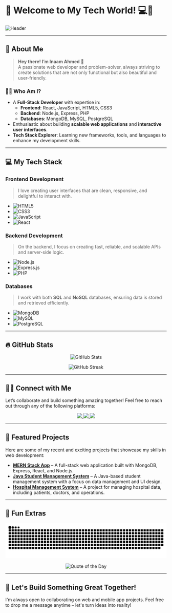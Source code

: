 # 🎉 Welcome to My Tech World! 💻🚀

![Header](https://github.com/InaamCodes/InaamCodes/raw/main/DALL%C2%B7E%202024-11-23%2002.00.09%20-%20A%20header%20image%20with%20the%20text%20'InaamCodes'%20written%20on%20it.%20The%20background%20should%20be%20professional%2C%20modern%2C%20and%20technology-themed%2C%20incorporating%20elements%20.webp)

---

## 🌟 About Me

> **Hey there! I’m Inaam Ahmed** 👋  
> A passionate web developer and problem-solver, always striving to create solutions that are not only functional but also beautiful and user-friendly.

### 👨‍💻 **Who Am I?**
- A **Full-Stack Developer** with expertise in:
  - **Frontend**: React, JavaScript, HTML5, CSS3
  - **Backend**: Node.js, Express, PHP
  - **Databases**: MongoDB, MySQL, PostgreSQL
- Enthusiastic about building **scalable web applications** and **interactive user interfaces**.
- **Tech Stack Explorer**: Learning new frameworks, tools, and languages to enhance my development skills.

---

## 💻 My Tech Stack

### **Frontend Development**
> I love creating user interfaces that are clean, responsive, and delightful to interact with.
- ![HTML5](https://img.shields.io/badge/HTML5-E34F26?style=for-the-badge&logo=html5&logoColor=white)
- ![CSS3](https://img.shields.io/badge/CSS3-1572B6?style=for-the-badge&logo=css3&logoColor=white)
- ![JavaScript](https://img.shields.io/badge/JavaScript-F7DF1E?style=for-the-badge&logo=javascript&logoColor=black)
- ![React](https://img.shields.io/badge/React-20232A?style=for-the-badge&logo=react&logoColor=61DAFB)

### **Backend Development**
> On the backend, I focus on creating fast, reliable, and scalable APIs and server-side logic.
- ![Node.js](https://img.shields.io/badge/Node.js-43853D?style=for-the-badge&logo=node.js&logoColor=white)
- ![Express.js](https://img.shields.io/badge/Express.js-000000?style=for-the-badge&logo=express&logoColor=white)
- ![PHP](https://img.shields.io/badge/PHP-777BB4?style=for-the-badge&logo=php&logoColor=white)

### **Databases**
> I work with both **SQL** and **NoSQL** databases, ensuring data is stored and retrieved efficiently.
- ![MongoDB](https://img.shields.io/badge/MongoDB-47A248?style=for-the-badge&logo=mongodb&logoColor=white)
- ![MySQL](https://img.shields.io/badge/MySQL-4479A1?style=for-the-badge&logo=mysql&logoColor=white)
- ![PostgreSQL](https://img.shields.io/badge/PostgreSQL-4169E1?style=for-the-badge&logo=postgresql&logoColor=white)

---

## 🔥 GitHub Stats

<p align="center">
  <img src="https://github-readme-stats.vercel.app/api?username=InaamCodes&show_icons=true&theme=radical&hide_title=true&hide=prs&count_private=true" alt="GitHub Stats" />
</p>

<p align="center">
  <img src="https://github-readme-streak-stats.herokuapp.com/?user=InaamCodes&theme=radical&hide_border=true" alt="GitHub Streak" />
</p>

---

## 🧑‍💻 Connect with Me

Let’s collaborate and build something amazing together! Feel free to reach out through any of the following platforms:

<p align="center">
  <a href="https://www.linkedin.com/in/inaam-ahmed-563676282" target="_blank">
    <img src="https://img.shields.io/badge/LinkedIn-0077B5?style=for-the-badge&logo=linkedin&logoColor=white">
  </a>
  <a href="mailto:inaammta@gmail.com">
    <img src="https://img.shields.io/badge/Email-D14836?style=for-the-badge&logo=gmail&logoColor=white">
  </a>
  <a href="https://www.instagram.com/itz._.inxxm/" target="_blank">
    <img src="https://img.shields.io/badge/Instagram-E4405F?style=for-the-badge&logo=instagram&logoColor=white">
  </a>
</p>

---

## 🚀 Featured Projects

Here are some of my recent and exciting projects that showcase my skills in web development:

- **[MERN Stack App](https://github.com/InaamCodes/MERNStackApp)** – A full-stack web application built with MongoDB, Express, React, and Node.js.
- **[Java Student Management System](https://github.com/InaamCodes/StudentManagementSystem)** – A Java-based student management system with a focus on data management and UI design.
- **[Hospital Management System](https://github.com/InaamCodes/HospitalManagementSystem)** – A project for managing hospital data, including patients, doctors, and operations.

---

## 🎨 Fun Extras

<p align="center">
  <img src="https://github.com/Platane/snk/raw/output/github-contribution-grid-snake.svg" alt="Contribution Snake Animation" />
</p>

<p align="center">
  <img src="https://quotes-github-readme.vercel.app/api?type=horizontal&theme=radical" alt="Quote of the Day">
</p>

---

## 🎯 Let's Build Something Great Together!

I'm always open to collaborating on web and mobile app projects. Feel free to drop me a message anytime – let's turn ideas into reality!

